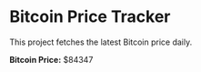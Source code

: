 # Bitcoin Price Tracker

This project fetches the latest Bitcoin price daily.

**Bitcoin Price:** $84347
